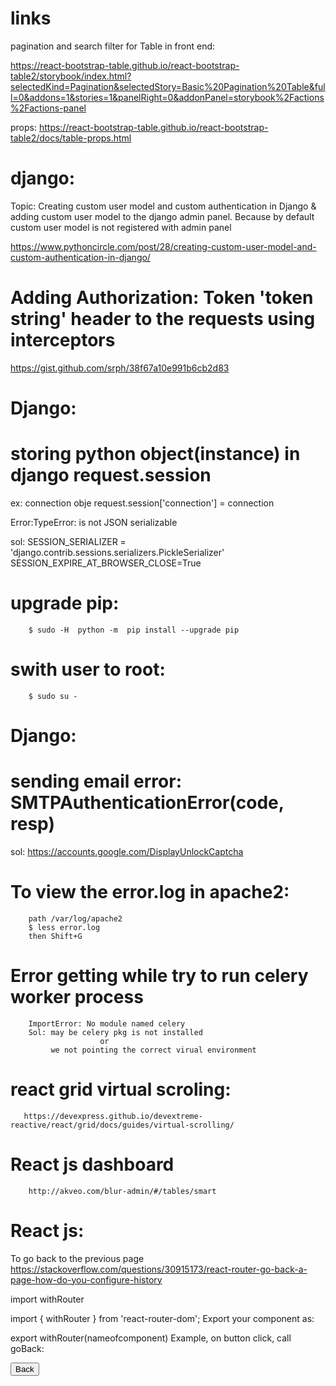 # links

pagination and search filter for Table in front end:

https://react-bootstrap-table.github.io/react-bootstrap-table2/storybook/index.html?selectedKind=Pagination&selectedStory=Basic%20Pagination%20Table&full=0&addons=1&stories=1&panelRight=0&addonPanel=storybook%2Factions%2Factions-panel

props:
https://react-bootstrap-table.github.io/react-bootstrap-table2/docs/table-props.html


# django:
Topic: Creating custom user model and custom authentication in Django &
        adding custom user model to the django admin panel.
        Because by default custom user model is not registered with admin panel
      
https://www.pythoncircle.com/post/28/creating-custom-user-model-and-custom-authentication-in-django/


# Adding Authorization: Token 'token string' header to the requests using interceptors

https://gist.github.com/srph/38f67a10e991b6cb2d83



# Django:
# storing python object(instance) in django  request.session
ex: connection obje
       request.session['connection'] = connection

Error:TypeError: <Connection host=dllgststapp2v.jdadelivers.com port=2022> is not JSON serializable

sol:
SESSION_SERIALIZER = 'django.contrib.sessions.serializers.PickleSerializer'
SESSION_EXPIRE_AT_BROWSER_CLOSE=True

# upgrade pip:
        $ sudo -H  python -m  pip install --upgrade pip

# swith user to root:
        $ sudo su -
        
        
# Django:
# sending email error: SMTPAuthenticationError(code, resp)
 sol: https://accounts.google.com/DisplayUnlockCaptcha
  
 
# To view the error.log in apache2:
        path /var/log/apache2
        $ less error.log
        then Shift+G

# Error getting while try to run celery worker process
        ImportError: No module named celery
        Sol: may be celery pkg is not installed 
                        or
             we not pointing the correct virual environment
             
             
# react grid virtual scroling:
       https://devexpress.github.io/devextreme-reactive/react/grid/docs/guides/virtual-scrolling/
       
# React js dashboard
        http://akveo.com/blur-admin/#/tables/smart
        
# React js:
   To go back to the previous page
   https://stackoverflow.com/questions/30915173/react-router-go-back-a-page-how-do-you-configure-history
   
   import withRouter

import { withRouter } from 'react-router-dom';
Export your component as:

export withRouter(nameofcomponent) 
Example, on button click, call goBack:

<button onClick={this.props.history.goBack()}>Back</button>
